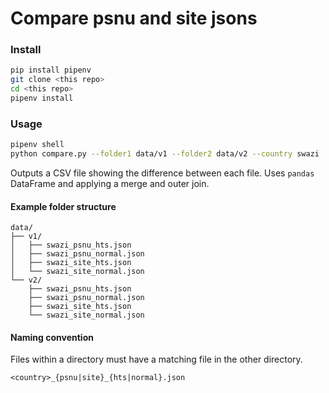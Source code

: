 # Compare psnu and site jsons

### Install

```bash
pip install pipenv
git clone <this repo>
cd <this repo>
pipenv install
```

### Usage

```bash
pipenv shell
python compare.py --folder1 data/v1 --folder2 data/v2 --country swazi
```

Outputs a CSV file showing the difference between each file.
Uses `pandas` DataFrame and applying a merge and outer join.

#### Example folder structure

```
data/
├── v1/
│   ├── swazi_psnu_hts.json
│   ├── swazi_psnu_normal.json
│   ├── swazi_site_hts.json
│   └── swazi_site_normal.json
└── v2/
    ├── swazi_psnu_hts.json
    ├── swazi_psnu_normal.json
    ├── swazi_site_hts.json
    └── swazi_site_normal.json
```

#### Naming convention

Files within a directory must have a matching file in the other directory.

`<country>_{psnu|site}_{hts|normal}.json`